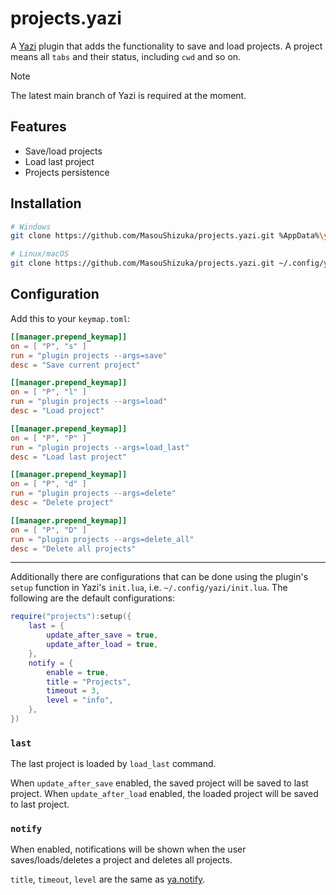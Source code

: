 # projects.yazi

A [Yazi](https://github.com/sxyazi/yazi) plugin that adds the functionality to save and load projects.
A project means all `tabs` and their status, including `cwd` and so on.

> [!NOTE]
> The latest main branch of Yazi is required at the moment.

## Features

 - Save/load projects
 - Load last project
 - Projects persistence

## Installation

```sh
# Windows
git clone https://github.com/MasouShizuka/projects.yazi.git %AppData%\yazi\config\plugins\projects.yazi

# Linux/macOS
git clone https://github.com/MasouShizuka/projects.yazi.git ~/.config/yazi/plugins/projects.yazi
```

## Configuration

Add this to your `keymap.toml`:

```toml
[[manager.prepend_keymap]]
on = [ "P", "s" ]
run = "plugin projects --args=save"
desc = "Save current project"

[[manager.prepend_keymap]]
on = [ "P", "l" ]
run = "plugin projects --args=load"
desc = "Load project"

[[manager.prepend_keymap]]
on = [ "P", "P" ]
run = "plugin projects --args=load_last"
desc = "Load last project"

[[manager.prepend_keymap]]
on = [ "P", "d" ]
run = "plugin projects --args=delete"
desc = "Delete project"

[[manager.prepend_keymap]]
on = [ "P", "D" ]
run = "plugin projects --args=delete_all"
desc = "Delete all projects"
```

---

Additionally there are configurations that can be done using the plugin's `setup` function in Yazi's `init.lua`, i.e. `~/.config/yazi/init.lua`.
The following are the default configurations:

```lua
require("projects"):setup({
    last = {
        update_after_save = true,
        update_after_load = true,
    },
    notify = {
        enable = true,
        title = "Projects",
        timeout = 3,
        level = "info",
    },
})
```

### `last`

The last project is loaded by `load_last` command.

When `update_after_save` enabled, the saved project will be saved to last project.
When `update_after_load` enabled, the loaded project will be saved to last project.

### `notify`

When enabled, notifications will be shown when the user saves/loads/deletes a project and deletes all projects.

`title`, `timeout`, `level` are the same as [ya.notify](https://yazi-rs.github.io/docs/plugins/utils/#ya.notify).
